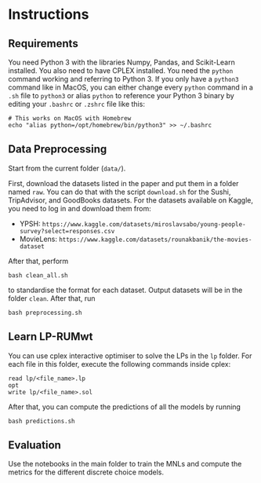 # Instructions

## Requirements
You need Python 3 with the libraries Numpy, Pandas, and Scikit-Learn installed. 
You also need to have CPLEX installed.
You need the `python` command working and referring to Python 3. If you only have a `python3` command like in MacOS, you can either change every `python` command in a `.sh` file to `python3` or alias `python` to reference your Python 3 binary by editing your `.bashrc` or `.zshrc` file like this:

```
# This works on MacOS with Homebrew
echo "alias python=/opt/homebrew/bin/python3" >> ~/.bashrc 
```

## Data Preprocessing
Start from the current folder (`data/`).

First, download the datasets listed in the paper and put them in a folder named `raw`. You can do that with the script `download.sh` for the Sushi, TripAdvisor, and GoodBooks datasets. For the datasets available on Kaggle, you need to log in and download them from:
- YPSH: `https://www.kaggle.com/datasets/miroslavsabo/young-people-survey?select=responses.csv`
- MovieLens: `https://www.kaggle.com/datasets/rounakbanik/the-movies-dataset`

After that, perform 

```
bash clean_all.sh
```

to standardise the format for each dataset. Output datasets will be in the folder `clean`.
After that, run

```
bash preprocessing.sh
```

## Learn LP-RUMwt
You can use cplex interactive optimiser to solve the LPs in the `lp` folder. For each file in this folder, execute the following commands inside cplex: 

```
read lp/<file_name>.lp
opt
write lp/<file_name>.sol
```

After that, you can compute the predictions of all the models by running

```
bash predictions.sh
```

## Evaluation
Use the notebooks in the main folder to train the MNLs and compute the metrics for the different discrete choice models.
